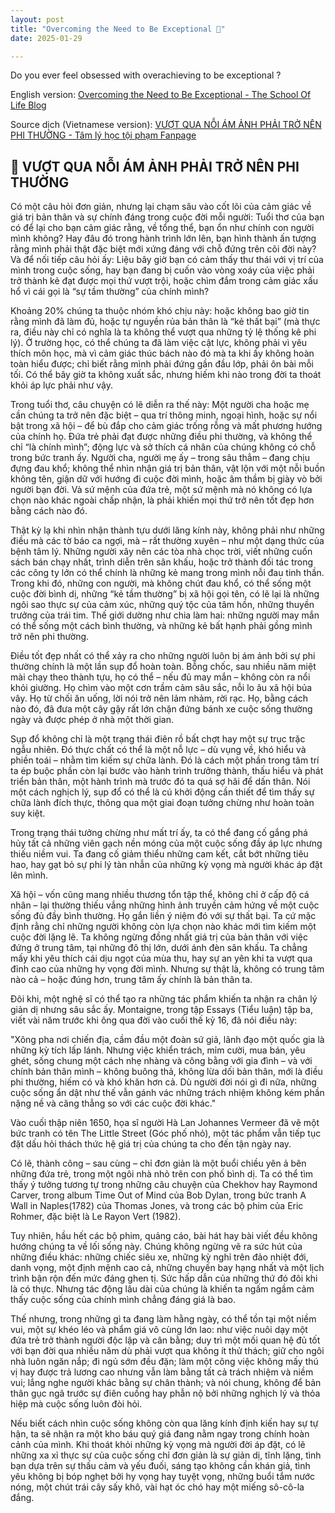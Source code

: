 ```yaml
---
layout: post
title: "Overcoming the Need to Be Exceptional 🌻"
date: 2025-01-29

---
```


Do you ever feel obsessed with overachieving to be exceptional ?

English version: [Overcoming the Need to Be Exceptional - The School Of Life Blog](https://www.theschooloflife.com/article/overcoming-the-need-to-be-exceptional/)

Source dịch (Vietnamese version): [VƯỢT QUA NỖI ÁM ẢNH PHẢI TRỞ NÊN PHI THƯỜNG  - Tâm lý học tội phạm Fanpage](https://www.facebook.com/share/p/1C8chkkvLA/)

## 🌻 VƯỢT QUA NỖI ÁM ẢNH PHẢI TRỞ NÊN PHI THƯỜNG

Có một câu hỏi đơn giản, nhưng lại chạm sâu vào cốt lõi của cảm giác về giá trị bản thân và sự chính đáng trong cuộc đời mỗi người: Tuổi thơ của bạn có để lại cho bạn cảm giác rằng, về tổng thể, bạn ổn như chính con người mình không? Hay đâu đó trong hành trình lớn lên, bạn hình thành ấn tượng rằng mình phải thật đặc biệt mới xứng đáng với chỗ đứng trên cõi đời này? Và để nối tiếp câu hỏi ấy: Liệu bây giờ bạn có cảm thấy thư thái với vị trí của mình trong cuộc sống, hay bạn đang bị cuốn vào vòng xoáy của việc phải trở thành kẻ đạt được mọi thứ vượt trội, hoặc chìm đắm trong cảm giác xấu hổ vì cái gọi là “sự tầm thường” của chính mình?

Khoảng 20% chúng ta thuộc nhóm khó chịu này: hoặc không bao giờ tin rằng mình đã làm đủ, hoặc tự nguyền rủa bản thân là “kẻ thất bại” (mà thực ra, điều này chỉ có nghĩa là ta không thể vượt qua những tỷ lệ thống kê phi lý). Ở trường học, có thể chúng ta đã làm việc cật lực, không phải vì yêu thích môn học, mà vì cảm giác thúc bách nào đó mà ta khi ấy không hoàn toàn hiểu được; chỉ biết rằng mình phải đứng gần đầu lớp, phải ôn bài mỗi tối. Có thể bây giờ ta không xuất sắc, nhưng hiếm khi nào trong đời ta thoát khỏi áp lực phải như vậy.

Trong tuổi thơ, câu chuyện có lẽ diễn ra thế này: Một người cha hoặc mẹ cần chúng ta trở nên đặc biệt – qua trí thông minh, ngoại hình, hoặc sự nổi bật trong xã hội – để bù đắp cho cảm giác trống rỗng và mất phương hướng của chính họ. Đứa trẻ phải đạt được những điều phi thường, và không thể chỉ “là chính mình”; động lực và sở thích cá nhân của chúng không có chỗ trong bức tranh ấy. Người cha, người mẹ ấy – trong sâu thẳm – đang chịu đựng đau khổ; không thể nhìn nhận giá trị bản thân, vật lộn với một nỗi buồn không tên, giận dữ với hướng đi cuộc đời mình, hoặc âm thầm bị giày vò bởi người bạn đời. Và sứ mệnh của đứa trẻ, một sứ mệnh mà nó không có lựa chọn nào khác ngoài chấp nhận, là phải khiến mọi thứ trở nên tốt đẹp hơn bằng cách nào đó.

Thật kỳ lạ khi nhìn nhận thành tựu dưới lăng kính này, không phải như những điều mà các tờ báo ca ngợi, mà – rất thường xuyên – như một dạng thức của bệnh tâm lý. Những người xây nên các tòa nhà chọc trời, viết những cuốn sách bán chạy nhất, trình diễn trên sân khấu, hoặc trở thành đối tác trong các công ty lớn có thể chính là những kẻ mang trong mình nỗi đau tinh thần. Trong khi đó, những con người, mà không chút đau khổ, có thể sống một cuộc đời bình dị, những “kẻ tầm thường” bị xã hội gọi tên, có lẽ lại là những ngôi sao thực sự của cảm xúc, những quý tộc của tâm hồn, những thuyền trưởng của trái tim. Thế giới dường như chia làm hai: những người may mắn có thể sống một cách bình thường, và những kẻ bất hạnh phải gồng mình trở nên phi thường.

Điều tốt đẹp nhất có thể xảy ra cho những người luôn bị ám ảnh bởi sự phi thường chính là một lần sụp đổ hoàn toàn. Bỗng chốc, sau nhiều năm miệt mài chạy theo thành tựu, họ có thể – nếu đủ may mắn – không còn ra nổi khỏi giường. Họ chìm vào một cơn trầm cảm sâu sắc, nỗi lo âu xã hội bủa vây. Họ từ chối ăn uống, lời nói trở nên lảm nhảm, rời rạc. Họ, bằng cách nào đó, đã đưa một cây gậy rất lớn chặn đứng bánh xe cuộc sống thường ngày và được phép ở nhà một thời gian.

Sụp đổ không chỉ là một trạng thái điên rồ bất chợt hay một sự trục trặc ngẫu nhiên. Đó thực chất có thể là một nỗ lực – dù vụng về, khó hiểu và phiền toái – nhằm tìm kiếm sự chữa lành. Đó là cách một phần trong tâm trí ta ép buộc phần còn lại bước vào hành trình trưởng thành, thấu hiểu và phát triển bản thân, một hành trình mà trước đó ta quá sợ hãi để dấn thân. Nói một cách nghịch lý, sụp đổ có thể là cú khởi động cần thiết để tìm thấy sự chữa lành đích thực, thông qua một giai đoạn tưởng chừng như hoàn toàn suy kiệt.

Trong trạng thái tưởng chừng như mất trí ấy, ta có thể đang cố gắng phá hủy tất cả những viên gạch nền móng của một cuộc sống đầy áp lực nhưng thiếu niềm vui. Ta đang cố giảm thiểu những cam kết, cắt bớt những tiêu hao, hay gạt bỏ sự phi lý tàn nhẫn của những kỳ vọng mà người khác áp đặt lên mình.

Xã hội – vốn cũng mang nhiều thương tổn tập thể, không chỉ ở cấp độ cá nhân – lại thường thiếu vắng những hình ảnh truyền cảm hứng về một cuộc sống đủ đầy bình thường. Họ gắn liền ý niệm đó với sự thất bại. Ta cứ mặc định rằng chỉ những người không còn lựa chọn nào khác mới tìm kiếm một cuộc đời lặng lẽ. Ta không ngừng đồng nhất giá trị của bản thân với việc đứng ở trung tâm, tại những đô thị lớn, dưới ánh đèn sân khấu. Ta chẳng mấy khi yêu thích cái dịu ngọt của mùa thu, hay sự an yên khi ta vượt qua đỉnh cao của những hy vọng đời mình. Nhưng sự thật là, không có trung tâm nào cả – hoặc đúng hơn, trung tâm ấy chính là bản thân ta.

Đôi khi, một nghệ sĩ có thể tạo ra những tác phẩm khiến ta nhận ra chân lý giản dị nhưng sâu sắc ấy. Montaigne, trong tập Essays (Tiểu luận) tập ba, viết vài năm trước khi ông qua đời vào cuối thế kỷ 16, đã nói điều này:

"Xông pha nơi chiến địa, cầm đầu một đoàn sứ giả, lãnh đạo một quốc gia là những kỳ tích lấp lánh. Nhưng việc khiển trách, mỉm cười, mua bán, yêu ghét, sống chung một cách nhẹ nhàng và công bằng với gia đình – và với chính bản thân mình – không buông thả, không lừa dối bản thân, mới là điều phi thường, hiếm có và khó khăn hơn cả. Dù người đời nói gì đi nữa, những cuộc sống ẩn dật như thế vẫn gánh vác những trách nhiệm không kém phần nặng nề và căng thẳng so với các cuộc đời khác."

Vào cuối thập niên 1650, họa sĩ người Hà Lan Johannes Vermeer đã vẽ một bức tranh có tên The Little Street (Góc phố nhỏ), một tác phẩm vẫn tiếp tục đặt dấu hỏi thách thức hệ giá trị của chúng ta cho đến tận ngày nay.

Có lẽ, thành công – sau cùng – chỉ đơn giản là một buổi chiều yên ả bên những đứa trẻ, trong một ngôi nhà nhỏ trên con phố bình dị. Ta có thể tìm thấy ý tưởng tương tự trong những câu chuyện của Chekhov hay Raymond Carver, trong album Time Out of Mind của Bob Dylan, trong bức tranh A Wall in Naples(1782) của Thomas Jones, và trong các bộ phim của Eric Rohmer, đặc biệt là Le Rayon Vert (1982).

Tuy nhiên, hầu hết các bộ phim, quảng cáo, bài hát hay bài viết đều không hướng chúng ta về lối sống này. Chúng không ngừng vẽ ra sức hút của những điều khác: những chiếc siêu xe, những kỳ nghỉ trên đảo nhiệt đới, danh vọng, một định mệnh cao cả, những chuyến bay hạng nhất và một lịch trình bận rộn đến mức đáng ghen tị. Sức hấp dẫn của những thứ đó đôi khi là có thực. Nhưng tác động lâu dài của chúng là khiến ta ngấm ngầm cảm thấy cuộc sống của chính mình chẳng đáng giá là bao.

Thế nhưng, trong những gì ta đang làm hằng ngày, có thể tồn tại một niềm vui, một sự khéo léo và phẩm giá vô cùng lớn lao: như việc nuôi dạy một đứa trẻ trở thành người độc lập và cân bằng; duy trì một mối quan hệ đủ tốt với bạn đời qua nhiều năm dù phải vượt qua không ít thử thách; giữ cho ngôi nhà luôn ngăn nắp; đi ngủ sớm đều đặn; làm một công việc không mấy thú vị hay được trả lương cao nhưng vẫn làm bằng tất cả trách nhiệm và niềm vui; lắng nghe người khác bằng sự chân thành; và nói chung, không để bản thân gục ngã trước sự điên cuồng hay phẫn nộ bởi những nghịch lý và thỏa hiệp mà cuộc sống luôn đòi hỏi.

Nếu biết cách nhìn cuộc sống không còn qua lăng kính định kiến hay sự tự hận, ta sẽ nhận ra một kho báu quý giá đang nằm ngay trong chính hoàn cảnh của mình. Khi thoát khỏi những kỳ vọng mà người đời áp đặt, có lẽ những xa xỉ thực sự của cuộc sống chỉ đơn giản là sự giản dị, tĩnh lặng, tình bạn dựa trên sự thấu cảm và yếu đuối, sáng tạo không cần khán giả, tình yêu không bị bóp nghẹt bởi hy vọng hay tuyệt vọng, những buổi tắm nước nóng, một chút trái cây sấy khô, vài hạt óc chó hay một miếng sô-cô-la đắng.